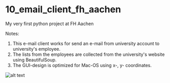 # 10_email_client_fh_aachen
My very first python project at FH Aachen

Notes:
1. This e-mail client works for send an e-mail from university account to university's employee.
2. The lists from the employees are collected from the university's website using BeautifulSoup.
3. The GUI-design is optimized for Mac-OS using x-, y- coordinates.

![alt text](https://i.imgur.com/Zt8J98L.png)

